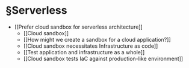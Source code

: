 # §Serverless
- [[Prefer cloud sandbox for serverless architecture]]
	- [[Cloud sandbox]]
	- [[How might we create a sandbox for a cloud application?]]
	- [[Cloud sandbox necessitates Infrastructure as code]]
	- [[Test application and infrastructure as a whole]]
	- [[Cloud sandbox tests IaC against production-like environment]]

<!-- #evergreen -->

<!-- {BearID:FE7D9CF6-F047-44E5-AE4A-AB2EBB219C14-1543-00006B87106EA6B0} -->
